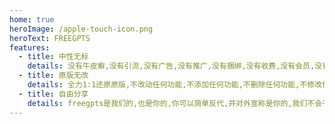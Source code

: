 ```yaml
---
home: true
heroImage: /apple-touch-icon.png
heroText: FREEGPTS
features:
  - title: 中性无标
    details: 没有牛皮癣,没有引流,没有广告,没有推广,没有捆绑,没有收费,没有会员,没有积分,没有等级.
  - title: 原版无改
    details: 全力1:1还原原版,不改动任何功能,不添加任何功能,不删除任何功能,不修改任何功能.
  - title: 自由分享
    details: freegpts是我们的,也是你的,你可以简单反代,并对外宣称是你的,我们不会干涉你的任何行为.
---
```

